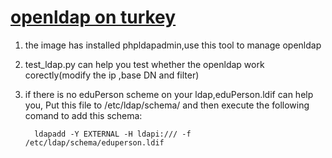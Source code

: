[openldap on turkey](http://www.turnkeylinux.org/openldap)
======

1. the image has installed phpldapadmin,use this tool to manage openldap
2. test_ldap.py can help you test whether the openldap work corectly(modify the ip ,base DN and filter)
3. if there is no eduPerson scheme on your ldap,eduPerson.ldif can help you,
   Put this file to /etc/ldap/schema/ and then execute the following comand to add this schema:

         ldapadd -Y EXTERNAL -H ldapi:/// -f /etc/ldap/schema/eduperson.ldif

